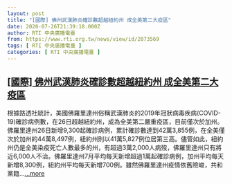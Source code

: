 ```yaml
---
layout: post
title: "[國際] 佛州武漢肺炎確診數超越紐約州 成全美第二大疫區"
date: 2020-07-26T21:39:18.000Z
author: RTI 中央廣播電臺
from: https://www.rti.org.tw/news/view/id/2073569
tags: [ RTI 中央廣播電臺 ]
categories: [ RTI 中央廣播電臺 ]
---
```

<!--1595799558000-->
[[國際] 佛州武漢肺炎確診數超越紐約州 成全美第二大疫區](https://www.rti.org.tw/news/view/id/2073569)
------

<div>
根據路透社統計，美國佛羅里達州俗稱武漢肺炎的2019年冠狀病毒疾病(COVID-19)確診病例數，在26日超越紐約州，成為全美第二嚴重疫區，目前僅次於加州。佛羅里達州26日新增9,300起確診病例，累計確診數達到42萬3,855例，在全美僅次於加州的44萬8,497例，紐約州則以41萬5,827例位居第三高。儘管如此，紐約州仍是全美染疫死亡人數最多的州，有超過3萬2,000人病歿，佛羅里達州只有將近6,000人不治。佛羅里達州7月平均每天新增超過1萬起確診病例，加州平均每天新增8,300例，紐約州平均每天新增700例。雖然佛羅里達州疫情依舊險峻，共和黨籍...<a target="_blank" href="https://www.rti.org.tw/news/view/id/2073569">...more</a>
</div>
